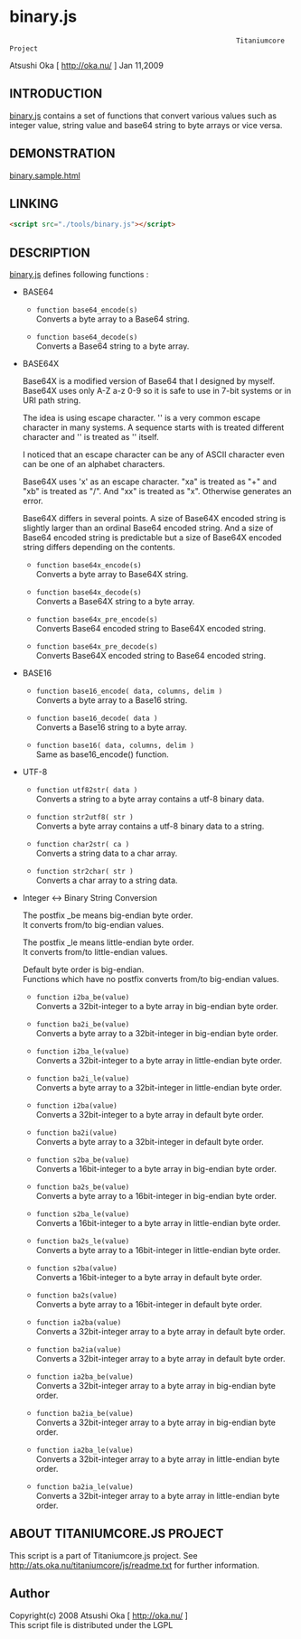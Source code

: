 
# binary.js

                                                            Titaniumcore Project

Atsushi Oka [ http://oka.nu/ ]                                       Jan 11,2009

## INTRODUCTION

[binary.js](binary.js) contains a set of functions that convert various values such as
integer value, string value and base64 string to byte arrays or vice versa.

## DEMONSTRATION

[binary.sample.html](binary.sample.html)

## LINKING

```html
<script src="./tools/binary.js"></script>
```


## DESCRIPTION

[binary.js](binary.js) defines following functions :

* BASE64

  *  `function base64_encode(s)`  
        Converts a byte array to a Base64 string.
    
  *  `function base64_decode(s)`  
        Converts a Base64 string to a byte array.

* BASE64X

    Base64X is a modified version of Base64 that I designed by myself.
    Base64X uses only A-Z a-z 0-9 so it is safe to use in 7-bit systems
    or in URI path string.
        
    The idea is using escape character.  '' is a very common escape
    character in many systems. A sequence starts with  is treated
    different character and '\' is treated as '' itself. 
    
    I noticed that an escape character can be any of ASCII character
    even can be one of an alphabet characters.
    
    Base64X uses 'x' as an escape character.  "xa" is treated as "+" and
    "xb" is treated as "/".  And "xx" is treated as "x".  Otherwise
    generates an error.

    Base64X differs in several points. A size of Base64X encoded string
    is slightly larger than an ordinal Base64 encoded string.  And a
    size of Base64 encoded string is predictable but a size of Base64X
    encoded string differs depending on the contents.

  *  `function base64x_encode(s)`  
        Converts a byte array to Base64X string.

  *  `function base64x_decode(s)`  
        Converts a Base64X string to a byte array.
        
  *  `function base64x_pre_encode(s)`  
        Converts Base64 encoded string to Base64X encoded string.

  *  `function base64x_pre_decode(s)`  
        Converts Base64X encoded string to Base64 encoded string.

* BASE16

  *  `function base16_encode( data, columns, delim )`  
        Converts a byte array to a Base16 string.

  *  `function base16_decode( data )`  
        Converts a Base16 string to a byte array.

  *  `function base16( data, columns, delim )`  
        Same as base16_encode() function.

* UTF-8

  *  `function utf82str( data )`  
        Converts a string to a byte array contains a utf-8 binary data.

  *  `function str2utf8( str )`  
        Converts a byte array contains a utf-8 binary data to a string.

  *  `function char2str( ca )`  
        Converts a string data to a char array.

  *  `function str2char( str )`  
        Converts a char array to a string data.


* Integer <-> Binary String Conversion

    The postfix _be means big-endian byte order.  
    It converts from/to big-endian values.

    The postfix _le means little-endian byte order.  
    It converts from/to little-endian values.

    Default byte order is big-endian.  
    Functions which have no postfix converts from/to big-endian values.

  *  `function i2ba_be(value)`  
        Converts a 32bit-integer to a byte array in big-endian byte order.

  *  `function ba2i_be(value)`  
        Converts a byte array to a 32bit-integer in big-endian byte order.

  *  `function i2ba_le(value)`  
        Converts a 32bit-integer to a byte array in little-endian byte order.

  *  `function ba2i_le(value)`  
        Converts a byte array to a 32bit-integer in little-endian byte order.

  *  `function i2ba(value)`  
        Converts a 32bit-integer to a byte array in default byte order.

  *  `function ba2i(value)`  
        Converts a byte array to a 32bit-integer in default byte order.

  *  `function s2ba_be(value)`  
        Converts a 16bit-integer to a byte array in big-endian byte order.

  *  `function ba2s_be(value)`  
        Converts a byte array to a 16bit-integer in big-endian byte order.

  *  `function s2ba_le(value)`  
        Converts a 16bit-integer to a byte array in little-endian byte order.

  *  `function ba2s_le(value)`  
        Converts a byte array to a 16bit-integer in little-endian byte order.

  *  `function s2ba(value)`  
        Converts a 16bit-integer to a byte array in default byte order.

  *  `function ba2s(value)`  
        Converts a byte array to a 16bit-integer in default byte order.

  *  `function ia2ba(value)`  
        Converts a 32bit-integer array to a byte array in default byte order.

  *  `function ba2ia(value)`  
        Converts a 32bit-integer array to a byte array in default byte order.

  *  `function ia2ba_be(value)`  
        Converts a 32bit-integer array to a byte array in big-endian byte order.

  *  `function ba2ia_be(value)`  
        Converts a 32bit-integer array to a byte array in big-endian byte order.

  *  `function ia2ba_le(value)`  
        Converts a 32bit-integer array to a byte array in little-endian byte order.

  *  `function ba2ia_le(value)`  
        Converts a 32bit-integer array to a byte array in little-endian byte order.

## ABOUT TITANIUMCORE.JS PROJECT

This script is a part of Titaniumcore.js project.
See http://ats.oka.nu/titaniumcore/js/readme.txt for further information.

## Author

Copyright(c) 2008 Atsushi Oka [ http://oka.nu/ ]  
This script file is distributed under the LGPL

